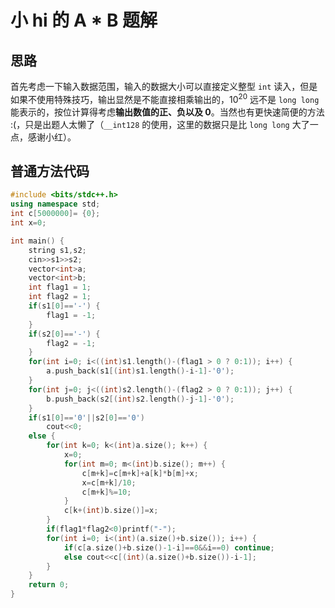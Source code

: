 # 小 hi 的 A * B 题解

## 思路

首先考虑一下输入数据范围，输入的数据大小可以直接定义整型 `int` 读入，但是如果不使用特殊技巧，输出显然是不能直接相乘输出的，$10^{20}$ 远不是 `long long` 能表示的，按位计算得考虑**输出数值的正、负以及 0**。当然也有更快速简便的方法 :(，只是出题人太懒了（`__int128` 的使用，这里的数据只是比 `long long` 大了一点，感谢小红）。

## 普通方法代码

```cpp
#include <bits/stdc++.h>
using namespace std;
int c[5000000]= {0};
int x=0;

int main() {
    string s1,s2;
    cin>>s1>>s2;
    vector<int>a;
    vector<int>b;
    int flag1 = 1;
    int flag2 = 1;
    if(s1[0]=='-') {
        flag1 = -1;
    }
    if(s2[0]=='-') {
        flag2 = -1;
    }
    for(int i=0; i<((int)s1.length()-(flag1 > 0 ? 0:1)); i++) {
        a.push_back(s1[(int)s1.length()-i-1]-'0');
    }
    for(int j=0; j<((int)s2.length()-(flag2 > 0 ? 0:1)); j++) {
        b.push_back(s2[(int)s2.length()-j-1]-'0');
    }
    if(s1[0]=='0'||s2[0]=='0')
        cout<<0;
    else {
        for(int k=0; k<(int)a.size(); k++) {
            x=0;
            for(int m=0; m<(int)b.size(); m++) {
                c[m+k]=c[m+k]+a[k]*b[m]+x;
                x=c[m+k]/10;
                c[m+k]%=10;
            }
            c[k+(int)b.size()]=x;
        }
        if(flag1*flag2<0)printf("-");
        for(int i=0; i<(int)(a.size()+b.size()); i++) {
            if(c[a.size()+b.size()-1-i]==0&&i==0) continue;
            else cout<<c[(int)(a.size()+b.size())-i-1];
        }
    }
    return 0;
}
```

